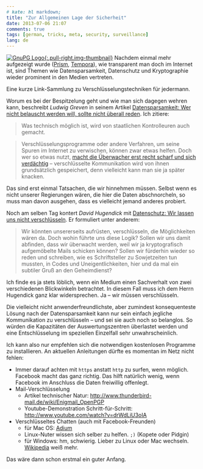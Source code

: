 ```yaml
---
# kate: hl markdown;
title: "Zur Allgemeinen Lage der Sicherheit"
date: 2013-07-06 21:07
comments: true
tags: [german, tricks, meta, security, surveillance]
lang: de
---
```


[![GnuPG Logo][img]{:.pull-right.img-thumbnail}][gpg]
Nachdem einmal mehr aufgezeigt wurde ([Prism], [Tempora]), wie
transparent man doch im Internet ist, sind Themen wie Datensparsamkeit, Datenschutz
und Kryptographie wieder prominent in den Medien vertreten.

Eine kurze Link-Sammlung zu Verschlüsselungstechniken für jedermann.

[img]: http://upload.wikimedia.org/wikipedia/commons/thumb/6/61/Gnupg_logo.svg/200px-Gnupg_logo.svg.png
[gpg]: http://www.gnupg.org/ "Gnu GPG"

<!-- more -->

Worum es bei der Bespitzelung geht und wie man sich dagegen wehren kann,
beschreibt *Ludwig Greven* in seinem Artikel
[Datensparsamkeit: Wer nicht belauscht werden will, sollte nicht überall reden](http://www.zeit.de/digital/datenschutz/2013-06/ueberwachung-snowden-datensparsamkeit).
Ich zitiere:

> Was technisch möglich ist, wird von staatlichen Kontrolleuren auch gemacht.

> Verschlüsselungsprogramme oder andere Verfahren, um seine Spuren im Internet zu verwischen, können zwar etwas helfen. Doch wer so etwas nutzt, [macht die Überwacher erst recht scharf und sich verdächtig](http://www.zeit.de/digital/datenschutz/2013-06/nsa-speichert-verschluesselte-mails) – verschlüsselte Kommunikation wird von ihnen grundsätzlich gespeichert, denn vielleicht kann man sie ja später knacken.

Das sind erst einmal Tatsachen, die wir hinnehmen müssen. Selbst wenn es nicht
unserer Regierungen wären, die hier die Daten abschnorcheln, so muss man davon
ausgehen, dass es vielleicht jemand anderes probiert.

Noch am selben Tag kontert *David Hugendick* mit 
[Datenschutz: Wir lassen uns nicht verschlüsseln](http://www.zeit.de/kultur/2013-06/replik-datensparsamkeit-prism).
Er formuliert unter anderem:

> Wir könnten unsererseits aufrüsten, verschlüsseln, die Möglichkeiten wären da. Doch wohin führte uns diese Logik? Sollen wir uns damit abfinden, dass wir überwacht werden, weil wir ja kryptografisch aufgemöbelte Mails schicken können? Sollen wir fürderhin wieder so reden und schreiben, wie es Schriftsteller zu Sowjetzeiten tun mussten, in Codes und Uneigentlichkeiten, hier und da mal ein subtiler Gruß an den Geheimdienst?

Ich finde es ja stets löblich, wenn ein Medium einen Sachverhalt von zwei verschiedenen
Blickwinkeln betrachtet. In diesem Fall muss ich dem Herrn Hugendick ganz klar
widersprechen. Ja – wir müssen verschlüsseln.

Die vielleicht nicht anwenderfreundlichste, aber zumindest konsequenteste Lösung
nach der Datensparsamkeit kann nur sein einfach jegliche Kommunikation zu
verschlüsseln – und sei sie auch noch so belanglos. So würden die Kapazitäten der
Auswertungszentren überlastet werden und eine Entschlüsselung im speziellen
Einzelfall sehr unwahrscheinlich.

Ich kann also nur empfehlen sich die notwendigen kostenlosen Programme zu installieren.
An aktuellen Anleitungen dürfte es momentan im Netz nicht fehlen:

* Immer darauf achten mit `https` anstatt `http` zu surfen, wenn möglich. Facebook macht das ganz richtig. Das hilft natürlich wenig, wenn Facebook im Anschluss die Daten freiwillig offenlegt.
* Mail-Verschlüsselung
  * Artikel technischer Natur: <http://www.thunderbird-mail.de/wiki/Enigmail_OpenPGP>
  * Youtube-Demonstration Schritt-für-Schritt: <http://www.youtube.com/watch?v=drWdLiU3oIA>
* Verschlüsseltes Chatten (auch mit Facebook-Freunden)
  * für Mac OS: [Adium](http://www.adium.im/)
  * Linux-Nuter wissen sich selber zu helfen. `;)` (Kopete oder Pidgin)
  * für Windows: hm, schwierig. Lieber zu Linux oder Mac wechseln. [Wikipedia](http://de.wikipedia.org/wiki/Off-the-Record_Messaging#Verf.C3.BCgbarkeit) weiß mehr.

Das wäre dann schon erstmal ein guter Anfang.

[Tempora]: http://de.wikipedia.org/wiki/Tempora "Tempora auf Wikipedia"
[Prism]: http://de.wikipedia.org/wiki/PRISM_%28%C3%9Cberwachungsprogramm%29 "Prism (Überwachungsprogramm) auf Wikipedia"
